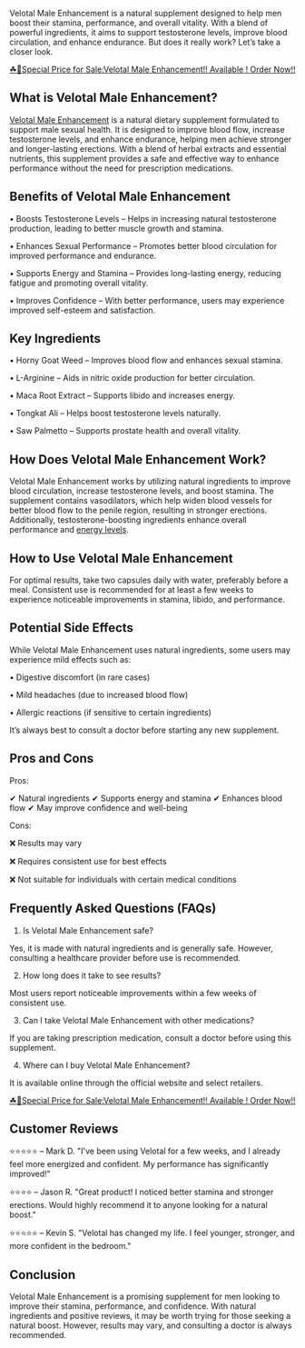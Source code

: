 Velotal Male Enhancement is a natural supplement designed to help men boost their stamina, performance, and overall vitality. With a blend of powerful ingredients, it aims to support testosterone levels, improve blood circulation, and enhance endurance. But does it really work? Let’s take a closer look.

[☘📣Special Price for Sale:Velotal Male Enhancement!! Available ! Order Now!!](https://rebrand.ly/velotalmaleenhancement/)

## What is Velotal Male Enhancement?

[Velotal Male Enhancement](https://github.com/velotalmaleenhancementreviews/Velotal-Male-Enhancement) is a natural dietary supplement formulated to support male sexual health. It is designed to improve blood flow, increase testosterone levels, and enhance endurance, helping men achieve stronger and longer-lasting erections. With a blend of herbal extracts and essential nutrients, this supplement provides a safe and effective way to enhance performance without the need for prescription medications.

## Benefits of Velotal Male Enhancement

•	Boosts Testosterone Levels – Helps in increasing natural testosterone production, leading to better muscle growth and stamina.

•	Enhances Sexual Performance – Promotes better blood circulation for improved performance and endurance.

•	Supports Energy and Stamina – Provides long-lasting energy, reducing fatigue and promoting overall vitality.

•	Improves Confidence – With better performance, users may experience improved self-esteem and satisfaction.

## Key Ingredients

•	Horny Goat Weed – Improves blood flow and enhances sexual stamina.

•	L-Arginine – Aids in nitric oxide production for better circulation.

•	Maca Root Extract – Supports libido and increases energy.

•	Tongkat Ali – Helps boost testosterone levels naturally.

•	Saw Palmetto – Supports prostate health and overall vitality.

## How Does Velotal Male Enhancement Work?

Velotal Male Enhancement works by utilizing natural ingredients to improve blood circulation, increase testosterone levels, and boost stamina. The supplement contains vasodilators, which help widen blood vessels for better blood flow to the penile region, resulting in stronger erections. Additionally, testosterone-boosting ingredients enhance overall performance and 
[energy levels](https://velotalmaleenhancementtry.godaddysites.com/).

## How to Use Velotal Male Enhancement

For optimal results, take two capsules daily with water, preferably before a meal. Consistent use is recommended for at least a few weeks to experience noticeable improvements in stamina, libido, and performance.

## Potential Side Effects

While Velotal Male Enhancement uses natural ingredients, some users may experience mild effects such as:

•	Digestive discomfort (in rare cases)

•	Mild headaches (due to increased blood flow)

•	Allergic reactions (if sensitive to certain ingredients)

It’s always best to consult a doctor before starting any new supplement.

## Pros and Cons

Pros:

✔ Natural ingredients ✔ Supports energy and stamina ✔ Enhances blood flow ✔ May improve confidence and well-being

Cons:

❌ Results may vary 

❌ Requires consistent use for best effects 

❌ Not suitable for individuals with certain medical conditions

## Frequently Asked Questions (FAQs)

1. Is Velotal Male Enhancement safe?

Yes, it is made with natural ingredients and is generally safe. However, consulting a healthcare provider before use is recommended.

2. How long does it take to see results?

Most users report noticeable improvements within a few weeks of consistent use.

3. Can I take Velotal Male Enhancement with other medications?

If you are taking prescription medication, consult a doctor before using this supplement.

4. Where can I buy Velotal Male Enhancement?

It is available online through the official website and select retailers.

[☘📣Special Price for Sale:Velotal Male Enhancement!! Available ! Order Now!!](https://rebrand.ly/velotalmaleenhancement/)

## Customer Reviews

⭐⭐⭐⭐⭐ – Mark D.
"I've been using Velotal for a few weeks, and I already feel more energized and confident. My performance has significantly improved!"

⭐⭐⭐⭐ – Jason R.
"Great product! I noticed better stamina and stronger erections. Would highly recommend it to anyone looking for a natural boost."

⭐⭐⭐⭐⭐ – Kevin S.
"Velotal has changed my life. I feel younger, stronger, and more confident in the bedroom."

## Conclusion

Velotal Male Enhancement is a promising supplement for men looking to improve their stamina, performance, and confidence. With natural ingredients and positive reviews, it may be worth trying for those seeking a natural boost. However, results may vary, and consulting a doctor is always recommended.

